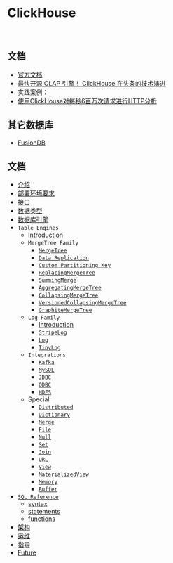 # ClickHouse
&nbsp;
## 文档
- [官方文档](https://clickhouse.yandex/docs/en/)
- [最快开源 OLAP 引擎！ ClickHouse 在头条的技术演进](https://www.v2ex.com/t/580396)
&nbsp;
- 实践案例：
- [使用ClickHouse对每秒6百万次请求进行HTTP分析](http://fashengba.com/post/http-analytics-for-6m-requests-per-second-using-clickhouse.html)
&nbsp;
## 其它数据库
- [FusionDB](https://www.fusionlab.cn/zh-cn/fdb/index.html)
&nbsp;
## 文档
- [介绍](docs/clickhouse_introduction.md)
&nbsp;
- [部署环境要求](docs/clickhouse_started.md)
&nbsp;
- [接口](docs/clickhouse_interfaces.md)
&nbsp;
- [数据类型](docs/clickhouse_datatype.md)
&nbsp;
- [数据库引擎](docs/clickhouse_database_engines.md)
&nbsp;
- `Table Engines`
  - [Introduction](docs/table_engines/table_engines_introduction.md) 
  - `MergeTree Family`
    - [`MergeTree`](docs/table_engines/merge-tree-family/merge-tree.md)
    - [`Data Replication`](docs/table_engines/merge-tree-family/data-replication.md)
    - [`Custom Partitioning Key`](docs/table_engines/merge-tree-family/custom-partitioning-key.md)
    - [`ReplacingMergeTree`](docs/table_engines/merge-tree-family/replacing-merge-tree.md)
    - [`SummingMerge`](docs/table_engines/merge-tree-family/summing-merge-tree.md)
    - [`AggregatingMergeTree`](docs/table_engines/merge-tree-family/aggregating-merge-tree.md)
    - [`CollapsingMergeTree`](docs/table_engines/merge-tree-family/collapsing-merge-tree.md)
    - [`VersionedCollapsingMergeTree`](docs/table_engines/merge-tree-family/versioned-collapsing-merge-tree.md)
    - [`GraphiteMergeTree`](docs/table_engines/merge-tree-family/graphite-merge-tree.md)
  - `Log Family`
    - [Introduction](docs/table_engines/log-family/log-engine-family-introduction.md)
    - [`StripeLog`](docs/table_engines/log-family/stripe-log.md)
    - [`Log`](docs/table_engines/log-family/log.md)
    - [`TinyLog`](docs/table_engines/log-family/tiny-log.md)
  - `Integrations`
    - [`Kafka`](docs/table_engines/integrations/kafka.md)
    - [`MySQL`](docs/table_engines/integrations/mysql.md)
    - [`JDBC`](docs/table_engines/integrations/jdbc.md)
    - [`ODBC`](docs/table_engines/integrations/odbc.md)
    - [`HDFS`](docs/table_engines/integrations/hdfs.md)
 &nbsp;
  - Special
    - [`Distributed`](docs/table_engines/special/distributed.md)
    - [`Dictionary`](docs/table_engines/special/dictionary.md)
    - [`Merge`](docs/table_engines/special/merge.md)
    - [`File`](docs/table_engines/special/file.md)
    - [`Null`](docs/table_engines/special/null.md)
    - [`Set`](docs/table_engines/special/set.md)
    - [`Join`](docs/table_engines/special/join.md)
    - [`URL`](docs/table_engines/special/url.md)
    - [`View`](docs/table_engines/special/view.md)
    - [`MaterializedView`](docs/table_engines/special/materialized-view.md)
    - [`Memory`](docs/table_engines/special/memory.md)
    - [`Buffer`](docs/table_engines/special/buffer.md)
&nbsp;   
- [`SQL Reference`](docs/clickhouse_query_language.md)
  - [syntax](docs/query_language/clickhouse_query_language_syntax.md)
  - [statements](docs/query_language/clickhouse_query_language_statements.md)
  - [functions](docs/query_language/clickhouse_query_language_functions.md)
&nbsp; 
- [架构](docs/clickhouse_architecture.md)
&nbsp;
- [运维](docs/operations/operations_introduction.md)
&nbsp;
- [指导](docs/clickhouse_guides.md)
&nbsp;
- [Future](docs/clickhouse_roadmap.md)


